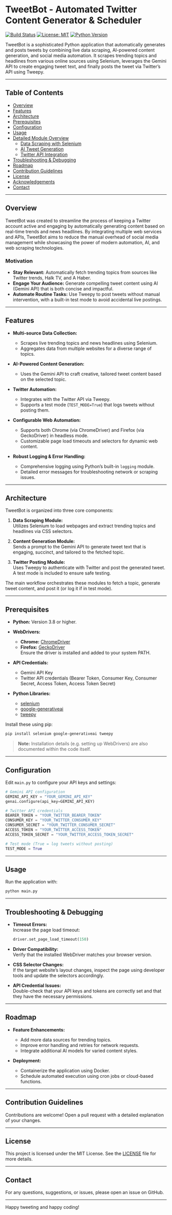 # TweetBot - Automated Twitter Content Generator & Scheduler

[![Build Status](https://img.shields.io/badge/build-passing-brightgreen)](https://github.com/your_username/tweetbot)
[![License: MIT](https://img.shields.io/badge/License-MIT-yellow.svg)](LICENSE)
[![Python Version](https://img.shields.io/badge/Python-3.8%2B-blue.svg)](https://www.python.org/downloads/)

TweetBot is a sophisticated Python application that automatically generates and posts tweets by combining live data scraping, AI-powered content generation, and social media automation. It scrapes trending topics and headlines from various online sources using Selenium, leverages the Gemini API to create engaging tweet text, and finally posts the tweet via Twitter’s API using Tweepy.

---

## Table of Contents

- [Overview](#overview)
- [Features](#features)
- [Architecture](#architecture)
- [Prerequisites](#prerequisites)
- [Configuration](#configuration)
- [Usage](#usage)
- [Detailed Module Overview](#detailed-module-overview)
  - [Data Scraping with Selenium](#data-scraping-with-selenium)
  - [AI Tweet Generation](#ai-tweet-generation)
  - [Twitter API Integration](#twitter-api-integration)
- [Troubleshooting & Debugging](#troubleshooting--debugging)
- [Roadmap](#roadmap)
- [Contribution Guidelines](#contribution-guidelines)
- [License](#license)
- [Acknowledgements](#acknowledgements)
- [Contact](#contact)

---

## Overview

TweetBot was created to streamline the process of keeping a Twitter account active and engaging by automatically generating content based on real-time trends and news headlines. By integrating multiple web services and APIs, TweetBot aims to reduce the manual overhead of social media management while showcasing the power of modern automation, AI, and web scraping technologies.

### Motivation

- **Stay Relevant:** Automatically fetch trending topics from sources like Twitter trends, Halk TV, and A Haber.
- **Engage Your Audience:** Generate compelling tweet content using AI (Gemini API) that is both concise and impactful.
- **Automate Routine Tasks:** Use Tweepy to post tweets without manual intervention, with a built-in test mode to avoid accidental live postings.

---

## Features

- **Multi-source Data Collection:**  
  - Scrapes live trending topics and news headlines using Selenium.
  - Aggregates data from multiple websites for a diverse range of topics.

- **AI-Powered Content Generation:**  
  - Uses the Gemini API to craft creative, tailored tweet content based on the selected topic.

- **Twitter Automation:**  
  - Integrates with the Twitter API via Tweepy.
  - Supports a test mode (`TEST_MODE=True`) that logs tweets without posting them.

- **Configurable Web Automation:**  
  - Supports both Chrome (via ChromeDriver) and Firefox (via GeckoDriver) in headless mode.
  - Customizable page load timeouts and selectors for dynamic web content.

- **Robust Logging & Error Handling:**  
  - Comprehensive logging using Python’s built-in `logging` module.
  - Detailed error messages for troubleshooting network or scraping issues.

---

## Architecture

TweetBot is organized into three core components:

1. **Data Scraping Module:**  
   Utilizes Selenium to load webpages and extract trending topics and headlines via CSS selectors.

2. **Content Generation Module:**  
   Sends a prompt to the Gemini API to generate tweet text that is engaging, succinct, and tailored to the fetched topic.

3. **Twitter Posting Module:**  
   Uses Tweepy to authenticate with Twitter and post the generated tweet. A test mode is included to ensure safe testing.

The main workflow orchestrates these modules to fetch a topic, generate tweet content, and post it (or log it if in test mode).

---

## Prerequisites

- **Python:** Version 3.8 or higher.
- **WebDrivers:**  
  - **Chrome:** [ChromeDriver](https://chromedriver.chromium.org/downloads)  
  - **Firefox:** [GeckoDriver](https://github.com/mozilla/geckodriver/releases)  
  Ensure the driver is installed and added to your system PATH.

- **API Credentials:**  
  - Gemini API Key  
  - Twitter API credentials (Bearer Token, Consumer Key, Consumer Secret, Access Token, Access Token Secret)

- **Python Libraries:**  
  - [selenium](https://pypi.org/project/selenium/)
  - [google-generativeai](https://pypi.org/project/google-generativeai/)
  - [tweepy](https://pypi.org/project/tweepy/)

Install these using pip:
```bash
pip install selenium google-generativeai tweepy
```

> **Note:** Installation details (e.g. setting up WebDrivers) are also documented within the code itself.

---

## Configuration

Edit `main.py` to configure your API keys and settings:

```python
# Gemini API configuration
GEMINI_API_KEY = "YOUR_GEMINI_API_KEY"
genai.configure(api_key=GEMINI_API_KEY)

# Twitter API credentials
BEARER_TOKEN = "YOUR_TWITTER_BEARER_TOKEN"
CONSUMER_KEY = "YOUR_TWITTER_CONSUMER_KEY"
CONSUMER_SECRET = "YOUR_TWITTER_CONSUMER_SECRET"
ACCESS_TOKEN = "YOUR_TWITTER_ACCESS_TOKEN"
ACCESS_TOKEN_SECRET = "YOUR_TWITTER_ACCESS_TOKEN_SECRET"

# Test mode (True = log tweets without posting)
TEST_MODE = True
```

---

## Usage

Run the application with:
```bash
python main.py
```

---

## Troubleshooting & Debugging

- **Timeout Errors:**  
  Increase the page load timeout:
  ```python
  driver.set_page_load_timeout(150)
  ```

- **Driver Compatibility:**  
  Verify that the installed WebDriver matches your browser version.

- **CSS Selector Changes:**  
  If the target website’s layout changes, inspect the page using developer tools and update the selectors accordingly.

- **API Credential Issues:**  
  Double-check that your API keys and tokens are correctly set and that they have the necessary permissions.

---

## Roadmap

- **Feature Enhancements:**  
  - Add more data sources for trending topics.
  - Improve error handling and retries for network requests.
  - Integrate additional AI models for varied content styles.

- **Deployment:**  
  - Containerize the application using Docker.
  - Schedule automated execution using cron jobs or cloud-based functions.

---

## Contribution Guidelines

Contributions are welcome! Open a pull request with a detailed explanation of your changes.

---

## License

This project is licensed under the MIT License. See the [LICENSE](LICENSE) file for more details.

---

## Contact

For any questions, suggestions, or issues, please open an issue on GitHub.

---

Happy tweeting and happy coding!
